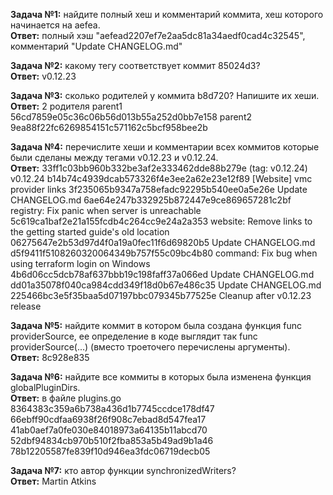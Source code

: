 **Задача №1:** найдите полный хеш и комментарий коммита, хеш которого начинается на aefea.  
**Ответ:** полный хэш "aefead2207ef7e2aa5dc81a34aedf0cad4c32545", комментарий "Update CHANGELOG.md"

**Задача №2:** какому тегу соответствует коммит 85024d3?  
**Ответ:**  v0.12.23

**Задача №3:** сколько родителей у коммита b8d720? Напишите их хеши.  
**Ответ:** 2 родителя
parent1 56cd7859e05c36c06b56d013b55a252d0bb7e158
parent2 9ea88f22fc6269854151c571162c5bcf958bee2b

**Задача №4:** перечислите хеши и комментарии всех коммитов которые были сделаны между тегами v0.12.23 и v0.12.24.  
**Ответ:**
33ff1c03bb960b332be3af2e333462dde88b279e (tag: v0.12.24) v0.12.24
b14b74c4939dcab573326f4e3ee2a62e23e12f89 [Website] vmc provider links
3f235065b9347a758efadc92295b540ee0a5e26e Update CHANGELOG.md
6ae64e247b332925b872447e9ce869657281c2bf registry: Fix panic when server is unreachable
5c619ca1baf2e21a155fcdb4c264cc9e24a2a353 website: Remove links to the getting started guide's old location
06275647e2b53d97d4f0a19a0fec11f6d69820b5 Update CHANGELOG.md
d5f9411f5108260320064349b757f55c09bc4b80 command: Fix bug when using terraform login on Windows
4b6d06cc5dcb78af637bbb19c198faff37a066ed Update CHANGELOG.md
dd01a35078f040ca984cdd349f18d0b67e486c35 Update CHANGELOG.md
225466bc3e5f35baa5d07197bbc079345b77525e Cleanup after v0.12.23 release

**Задача №5:** найдите коммит в котором была создана функция func providerSource, ее определение в коде выглядит так func providerSource(...) (вместо троеточего перечислены аргументы).  
**Ответ:** 8c928e835

**Задача №6:** найдите все коммиты в которых была изменена функция globalPluginDirs.  
**Ответ:** в файле plugins.go 
8364383c359a6b738a436d1b7745ccdce178df47
66ebff90cdfaa6938f26f908c7ebad8d547fea17
41ab0aef7a0fe030e84018973a64135b11abcd70
52dbf94834cb970b510f2fba853a5b49ad9b1a46
78b12205587fe839f10d946ea3fdc06719decb05

**Задача №7:** кто автор функции synchronizedWriters?  
**Ответ:** Martin Atkins
